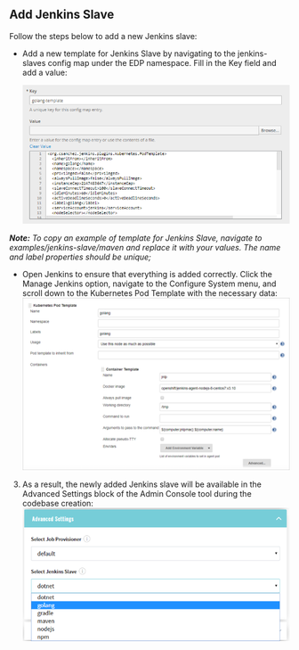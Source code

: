 ## Add Jenkins Slave

Follow the steps below to add a new Jenkins slave:

* Add a new template for Jenkins Slave by navigating to the jenkins-slaves config map under the EDP namespace. Fill in the Key field and add a value:

    ![config-map](../readme-resource/edit_js_configmap.png  "config-map")

_**Note:** To copy an example of template for Jenkins Slave, navigate to examples/jenkins-slave/maven and replace it with your values. The name and label properties should be unique;_
    
* Open Jenkins to ensure that everything is added correctly. Click the Manage Jenkins option, navigate to the Configure System menu, and scroll down to the Kubernetes Pod Template with the necessary data: 
![jenkins-slave](../readme-resource/jenkins_k8s_pod_template.png "jenkins-slave")

3. As a result, the newly added Jenkins slave will be available in the Advanced Settings block of the Admin Console tool during the codebase creation:
![advanced-settings](../readme-resource/newly_added_jenkins_slave.png "advanced-settings")